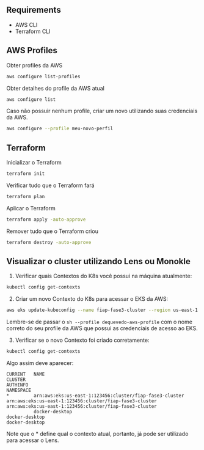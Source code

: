 ## Requirements
- AWS CLI
- Terraform CLI

## AWS Profiles

Obter profiles da AWS
```sh
aws configure list-profiles
```

Obter detalhes do profile da AWS atual
```sh
aws configure list
```

Caso não possuir nenhum profile, criar um novo utilizando suas credenciais da AWS.
```sh
aws configure --profile meu-novo-perfil
```

## Terraform

Inicializar o Terraform
```sh
terraform init
```

Verificar tudo que o Terraform fará
```sh
terraform plan
```

Aplicar o Terraform
```sh
terraform apply -auto-approve
```

Remover tudo que o Terraform criou
```sh
terraform destroy -auto-approve
```

## Visualizar o cluster utilizando Lens ou Monokle

1. Verificar quais Contextos do K8s você possui na máquina atualmente:
```sh
kubectl config get-contexts
```

2. Criar um novo Contexto do K8s para acessar o EKS da AWS:
```sh
aws eks update-kubeconfig --name fiap-fase3-cluster --region us-east-1 --profile dequevedo-aws-profile
```
Lembre-se de passar o ```sh --profile dequevedo-aws-profile``` com o nome correto do seu profile da AWS que possui as credenciais de acesso ao EKS.

3. Verificar se o novo Contexto foi criado corretamente:
```sh
kubectl config get-contexts
```

Algo assim deve aparecer:
```
CURRENT   NAME                                                            CLUSTER                                                         AUTHINFO                                                        NAMESPACE
*         arn:aws:eks:us-east-1:123456:cluster/fiap-fase3-cluster   arn:aws:eks:us-east-1:123456:cluster/fiap-fase3-cluster   arn:aws:eks:us-east-1:123456:cluster/fiap-fase3-cluster
          docker-desktop                                                  docker-desktop                                                  docker-desktop
```

Note que o * define qual o contexto atual, portanto, já pode ser utilizado para acessar o Lens.




